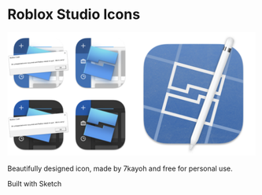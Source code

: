 # Roblox Studio Icons

![An image showing all current icons](./src/Banner.png)

Beautifully designed icon, made by 7kayoh and free for personal use.

Built with Sketch

